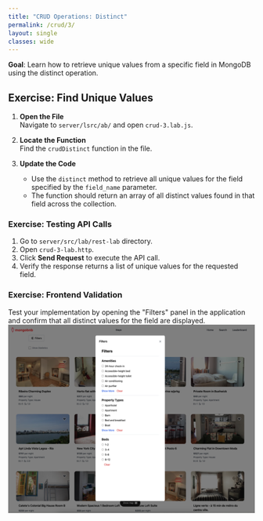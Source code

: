 ```yaml
---
title: "CRUD Operations: Distinct"
permalink: /crud/3/
layout: single
classes: wide
---
```


**Goal**: Learn how to retrieve unique values from a specific field in MongoDB using the distinct operation.

## Exercise: Find Unique Values

1. **Open the File**  
   Navigate to `server/lsrc/ab/` and open `crud-3.lab.js`.

2. **Locate the Function**  
   Find the `crudDistinct` function in the file.

3. **Update the Code**  
   - Use the `distinct` method to retrieve all unique values for the field specified by the `field_name` parameter.
   - The function should return an array of all distinct values found in that field across the collection.

### Exercise: Testing API Calls
1. Go to `server/src/lab/rest-lab` directory.
2. Open `crud-3-lab.http`.
3. Click **Send Request** to execute the API call.
4. Verify the response returns a list of unique values for the requested field.

### Exercise: Frontend Validation
Test your implementation by opening the "Filters" panel in the application and confirm that all distinct values for the field are displayed.
![crud-3-lab](../../assets/images/crud-3-lab.png)
